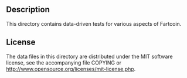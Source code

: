 Description
------------

This directory contains data-driven tests for various aspects of Fartcoin.

License
--------

The data files in this directory are distributed under the MIT software
license, see the accompanying file COPYING or
http://www.opensource.org/licenses/mit-license.php.

